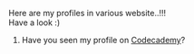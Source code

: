 Here are my profiles in various website..!!! <br>
Have a look :) <br>

1. Have you seen my profile on [Codecademy](https://www.codecademy.com/profiles/prabhukalyan)?
